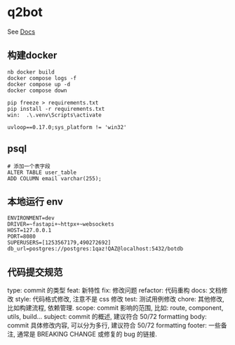 # q2bot

See [Docs](https://v2.nonebot.dev/)

## 构建docker

```shell
nb docker build
docker compose logs -f
docker compose up -d
docker compose down

pip freeze > requirements.txt
pip install -r requirements.txt
win:  .\.venv\Scripts\activate  

uvloop==0.17.0;sys_platform != 'win32'
```

## psql

```shell
# 添加一个表字段
ALTER TABLE user_table
ADD COLUMN email varchar(255);

```

## 本地运行 env

```shell
ENVIRONMENT=dev
DRIVER=~fastapi+~httpx+~websockets
HOST=127.0.0.1
PORT=8080
SUPERUSERS=[1253567179,490272692]
db_url=postgres://postgres:1qaz!QAZ@localhost:5432/botdb

```

## 代码提交规范

type: commit 的类型
feat: 新特性
fix: 修改问题
refactor: 代码重构
docs: 文档修改
style: 代码格式修改, 注意不是 css 修改
test: 测试用例修改
chore: 其他修改, 比如构建流程, 依赖管理.
scope: commit 影响的范围, 比如: route, component, utils, build...
subject: commit 的概述, 建议符合 50/72 formatting
body: commit 具体修改内容, 可以分为多行, 建议符合 50/72 formatting
footer: 一些备注, 通常是 BREAKING CHANGE 或修复的 bug 的链接.
